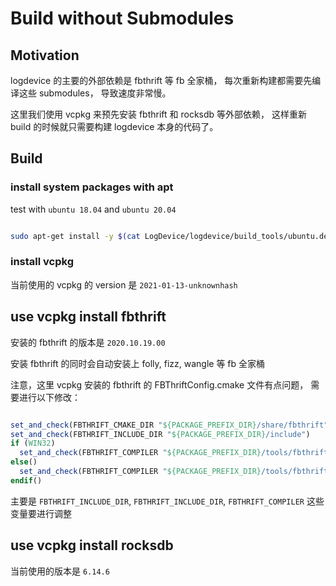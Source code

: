 # Build without Submodules

## Motivation

logdevice 的主要的外部依赖是 fbthrift 等 fb 全家桶，
每次重新构建都需要先编译这些 submodules，
导致速度非常慢。

这里我们使用 vcpkg 来预先安装 fbthrift 和 rocksdb 等外部依赖，
这样重新 build 的时候就只需要构建 logdevice 本身的代码了。

## Build

### install system packages with apt 

test with `ubuntu 18.04` and `ubuntu 20.04`

```bash

sudo apt-get install -y $(cat LogDevice/logdevice/build_tools/ubuntu.deps)

```
### install vcpkg

当前使用的 vcpkg 的 version 是 `2021-01-13-unknownhash`

## use vcpkg install fbthrift

安装的 fbthrift 的版本是 `2020.10.19.00`

安装 fbthrift 的同时会自动安装上 folly, fizz, wangle 等 fb 全家桶

注意，这里 vcpkg 安装的 fbthrift 的 FBThriftConfig.cmake 文件有点问题，
需要进行以下修改：

```cmake

set_and_check(FBTHRIFT_CMAKE_DIR "${PACKAGE_PREFIX_DIR}/share/fbthrift")
set_and_check(FBTHRIFT_INCLUDE_DIR "${PACKAGE_PREFIX_DIR}/include")
if (WIN32)
  set_and_check(FBTHRIFT_COMPILER "${PACKAGE_PREFIX_DIR}/tools/fbthrift/thrift1.exe")
else()
  set_and_check(FBTHRIFT_COMPILER "${PACKAGE_PREFIX_DIR}/tools/fbthrift/thrift1")
endif()

```

主要是 `FBTHRIFT_INCLUDE_DIR`, `FBTHRIFT_INCLUDE_DIR`, `FBTHRIFT_COMPILER` 这些变量要进行调整

## use vcpkg install rocksdb 

当前使用的版本是 `6.14.6`
